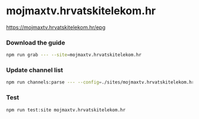 # mojmaxtv.hrvatskitelekom.hr

https://mojmaxtv.hrvatskitelekom.hr/epg

### Download the guide

```sh
npm run grab --- --site=mojmaxtv.hrvatskitelekom.hr
```

### Update channel list

```sh
npm run channels:parse --- --config=./sites/mojmaxtv.hrvatskitelekom.hr/mojmaxtv.hrvatskitelekom.hr.config.js --output=./sites/mojmaxtv.hrvatskitelekom.hr/mojmaxtv.hrvatskitelekom.hr.channels.xml
```

### Test

```sh
npm run test:site mojmaxtv.hrvatskitelekom.hr
```
